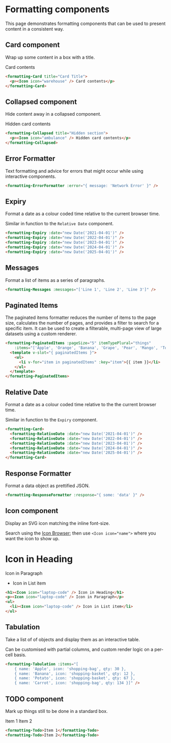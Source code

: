 # Formatting components

This page demonstrates formatting components that can be used to present content in a consistent way.

## Card component

Wrap up some content in a box with a title.

<formatting-Card title="Card Title">
  <p><Icon icon="warehouse" /> Card contents</p>
</formatting-Card>

```html
<formatting-Card title="Card Title">
  <p><Icon icon="warehouse" /> Card contents</p>
</formatting-Card>
```

## Collapsed component

Hide content away in a collapsed component.

<formatting-Collapsed title="Section title">
  <p><Icon icon="ambulance" /> Hidden card contents</p>
</formatting-Collapsed>

```html
<formatting-Collapsed title="Hidden section">
  <p><Icon icon="ambulance" /> Hidden card contents</p>
</formatting-Collapsed>
```

## Error Formatter

Text formatting and advice for errors that might occur while using interactive components.

<formatting-ErrorFormatter :error="{ message: 'Network Error' }" />

```html
<formatting-ErrorFormatter :error="{ message: 'Network Error' }" />
```

## Expiry

Format a date as a colour coded time relative to the current browser time.

Similar in function to the `Relative Date` component.

<formatting-Expiry :date="new Date('2021-04-01')" />
<formatting-Expiry :date="new Date('2022-04-01')" />
<formatting-Expiry :date="new Date('2023-04-01')" />
<formatting-Expiry :date="new Date('2024-04-01')" />
<formatting-Expiry :date="new Date('2025-04-01')" />

```html
<formatting-Expiry :date="new Date('2021-04-01')" />
<formatting-Expiry :date="new Date('2022-04-01')" />
<formatting-Expiry :date="new Date('2023-04-01')" />
<formatting-Expiry :date="new Date('2024-04-01')" />
<formatting-Expiry :date="new Date('2025-04-01')" />
```

## Messages

Format a list of items as a series of paragraphs.

<formatting-Messages :messages="['Line 1', 'Line 2', 'Line 3']" />

```html
<formatting-Messages :messages="['Line 1', 'Line 2', 'Line 3']" />
```

## Paginated Items

The paginated items formatter reduces the number of items to the page size, calculates the number of pages, and provides a filter to search for a specific item. It can be used to create a filterable, multi-page view of large datasets using a custom renderer.

<formatting-PaginatedItems :pageSize="5" itemTypePlural="things"
    :items="['Apple', 'Orange', 'Banana', 'Grape', 'Pear', 'Mango', 'Tomato', 'Carrot', 'Peas']">
  <template v-slot="{ paginatedItems }">
    <ul>
      <li v-for="item in paginatedItems" :key="item">{{ item }}</li>
    </ul>
  </template>
</formatting-PaginatedItems>

```html
<formatting-PaginatedItems :pageSize="5" itemTypePlural="things"
    :items="['Apple', 'Orange', 'Banana', 'Grape', 'Pear', 'Mango', 'Tomato', 'Carrot', 'Peas']">
  <template v-slot="{ paginatedItems }">
    <ul>
      <li v-for="item in paginatedItems" :key="item">{{ item }}</li>
    </ul>
  </template>
</formatting-PaginatedItems>
```

## Relative Date

Format a date as a colour coded time relative to the the current browser time.

Similar in function to the `Expiry` component.

<formatting-Card>
  <formatting-RelativeDate :date="new Date('2021-04-01')" />
  <formatting-RelativeDate :date="new Date('2022-04-01')" />
  <formatting-RelativeDate :date="new Date('2023-04-01')" />
  <formatting-RelativeDate :date="new Date('2024-04-01')" />
  <formatting-RelativeDate :date="new Date('2025-04-01')" />
</formatting-Card>

```html
<formatting-Card>
  <formatting-RelativeDate :date="new Date('2021-04-01')" />
  <formatting-RelativeDate :date="new Date('2022-04-01')" />
  <formatting-RelativeDate :date="new Date('2023-04-01')" />
  <formatting-RelativeDate :date="new Date('2024-04-01')" />
  <formatting-RelativeDate :date="new Date('2025-04-01')" />
</formatting-Card>
```

## Response Formatter

Format a data object as prettified JSON.

<formatting-ResponseFormatter :response="{ some: 'data' }" />

```html
<formatting-ResponseFormatter :response="{ some: 'data' }" />
```

## Icon component

Display an SVG icon matching the inline font-size.

Search using the [Icon Browser](./01-icon-browser.md); then use `<Icon icon="name">` where you want the icon to show up. 

<h1><Icon icon="laptop-code" /> Icon in Heading</h1>
<p><Icon icon="laptop-code" /> Icon in Paragraph</p>
<ul>
  <li><Icon icon="laptop-code" /> Icon in List item</li>
</ul>

```html
<h1><Icon icon="laptop-code" /> Icon in Heading</h1>
<p><Icon icon="laptop-code" /> Icon in Paragraph</p>
<ul>
  <li><Icon icon="laptop-code" /> Icon in List item</li>
</ul>
```

## Tabulation

Take a list of of objects and display them as an interactive table.

Can be customised with partial columns, and custom render logic on a per-cell basis.

<formatting-Tabulation :items="[
    { name: 'Apple', color: '#D20', icon: 'shopping-bag', qty: 30 },
    { name: 'Banana', color: '#FC0', icon: 'shopping-basket', qty: 12 },
    { name: 'Potato', color: '#', icon: 'shopping-basket', qty: 67 },
    { name: 'Carrot', color: 'orange', icon: 'shopping-bag', qty: 134 }]" />

```html
<formatting-Tabulation :items="[
    { name: 'Apple', icon: 'shopping-bag', qty: 30 },
    { name: 'Banana', icon: 'shopping-basket', qty: 12 },
    { name: 'Potato', icon: 'shopping-basket', qty: 67 },
    { name: 'Carrot', icon: 'shopping-bag', qty: 134 }]" />
```

## TODO component

Mark up things still to be done in a standard box.

<formatting-Todo>Item 1</formatting-Todo>
<formatting-Todo>Item 2</formatting-Todo>

```html
<formatting-Todo>Item 1</formatting-Todo>
<formatting-Todo>Item 2</formatting-Todo>
```
